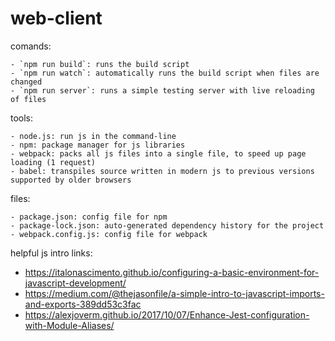 # web-client

comands:

    - `npm run build`: runs the build script
    - `npm run watch`: automatically runs the build script when files are changed
    - `npm run server`: runs a simple testing server with live reloading of files

tools:

    - node.js: run js in the command-line
    - npm: package manager for js libraries
    - webpack: packs all js files into a single file, to speed up page loading (1 request)
    - babel: transpiles source written in modern js to previous versions supported by older browsers 

files:
    
    - package.json: config file for npm
    - package-lock.json: auto-generated dependency history for the project
    - webpack.config.js: config file for webpack


helpful js intro links: 

- https://italonascimento.github.io/configuring-a-basic-environment-for-javascript-development/
- https://medium.com/@thejasonfile/a-simple-intro-to-javascript-imports-and-exports-389dd53c3fac
- https://alexjoverm.github.io/2017/10/07/Enhance-Jest-configuration-with-Module-Aliases/

